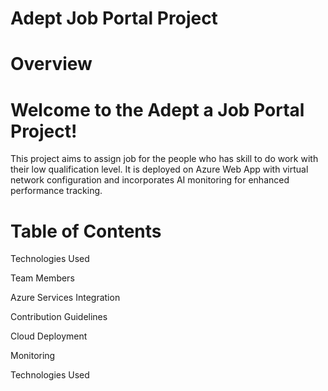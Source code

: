 # Adept Job Portal Project
# Overview
# Welcome to the Adept a Job Portal Project!
This project aims to assign job for the people who has skill to do work with their low qualification level. It is deployed on Azure Web App with virtual network configuration and incorporates AI monitoring for enhanced performance tracking.

# Table of Contents
Technologies Used

Team Members

Azure Services Integration

Contribution Guidelines

Cloud Deployment

Monitoring

Technologies Used
